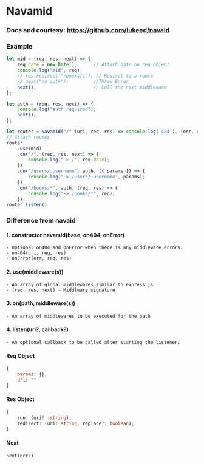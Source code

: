 # Navamid

### Docs and courtesy: https://github.com/lukeed/navaid

### Example

```js
let mid = (req, res, next) => {
	req.date = new Date();		// Attach date on req object
	console.log("mid", req);
	// res.redirect("/books/1"); // Redirct to a route
	// next("no auth"); 		//Throw Error
	next(); 					// Call the next middleware
};

let auth = (req, res, next) => {
	console.log("auth required");
	next();
};

let router = Navamid("/" (uri, req, res) => console.log('404'), (err, req, res) => console.log(err));
// Attach routes
router
	.use(mid)
	.on("/", (req, res, next) => {
		console.log("~> /", req.date);
	})
	.on("/users/:username", auth, ({ params }) => {
		console.log("~> /users/:username", params);
	})
	.on("/books/*", auth, (req, res) => {
		console.log("~> /books/*", req);
	});
router.listen()
```
### Difference from navaid

#### 1. constructor navamid(base, on404, onError) 

	- Optional on404 and onError when there is any middleware errors.
	- on404(uri, req, res)
	- onError(err, req, res)

#### 2. use(middleware(s)) 

	- An array of global middlewares similar to express.js
	- (req, res, next) - Middlware signature 

#### 3. on(path, middleware(s))

	- An array of middlewares to be executed for the path

#### 4. listen(uri?, callback?)

	- An optional callback to be called after starting the listener.
#### Req Object
```js
{
	params: {},
	url: ""
}
```

#### Res Object
```ts
{
	run: (uri? :string),
	redirect: (uri: string, replace?: boolean);
}
```

#### Next
```
next(err?)
```